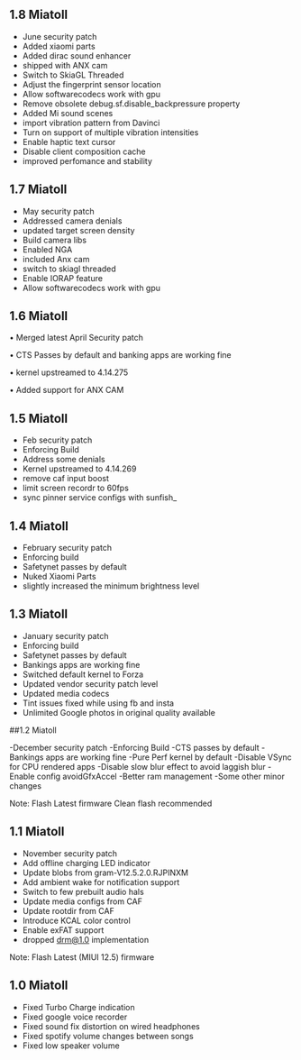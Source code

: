 ## 1.8 Miatoll

- June security patch
- Added xiaomi parts
- Added dirac sound enhancer
- shipped with ANX cam
- Switch to SkiaGL Threaded
- Adjust the fingerprint sensor location
- Allow softwarecodecs work with gpu
- Remove obsolete debug.sf.disable_backpressure property
- Added Mi sound scenes
- import vibration pattern from Davinci
- Turn on support of multiple vibration intensities
- Enable haptic text cursor
- Disable client composition cache
- improved perfomance and stability



## 1.7 Miatoll

 - May security patch
 - Addressed camera denials
 - updated target screen density
 - Build camera libs
 - Enabled NGA
 - included Anx cam
 - switch to skiagl threaded
 - Enable IORAP feature
 - Allow softwarecodecs work with gpu


## 1.6 Miatoll

• Merged latest April Security patch

• CTS Passes by default and banking apps are working fine

• kernel upstreamed to 4.14.275

• Added support for ANX CAM




## 1.5 Miatoll
- Feb security patch
- Enforcing Build
- Address some denials
- Kernel upstreamed to 4.14.269
- remove caf input boost
- limit screen recordr to 60fps
- sync pinner service configs with sunfish_


## 1.4 Miatoll
- February security patch
- Enforcing build
- Safetynet passes by default
- Nuked Xiaomi Parts
- slightly increased the minimum brightness level



## 1.3 Miatoll

- January security patch
- Enforcing build
- Safetynet passes by default
- Bankings apps are working fine
- Switched default kernel to Forza
- Updated vendor security patch level
- Updated media codecs
- Tint issues fixed while using fb and insta
- Unlimited Google photos in original quality available



##1.2 Miatoll

-December security patch
-Enforcing Build
-CTS passes by default
-Bankings apps are working fine
-Pure Perf kernel by default
-Disable VSync for CPU rendered apps
-Disable slow blur effect to avoid laggish blur
-Enable config avoidGfxAccel 
-Better ram management
-Some other minor changes

Note:
Flash Latest firmware
Clean flash recommended

## 1.1 Miatoll

- November security patch
- Add offline charging LED indicator
- Update blobs from gram-V12.5.2.0.RJPINXM
- Add ambient wake for notification support
- Switch to few prebuilt audio hals
- Update media configs from CAF
- Update rootdir from CAF
- Introduce KCAL color control
- Enable exFAT support
- dropped drm@1.0 implementation

Note:
Flash Latest (MIUI 12.5) firmware

## 1.0 Miatoll

- Fixed Turbo Charge indication
- Fixed google voice recorder
- Fixed sound fix distortion on wired headphones
- Fixed spotify volume changes between songs
- Fixed low speaker volume

